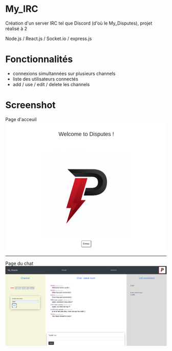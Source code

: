 # My_IRC

Création d'un server IRC tel que Discord (d'où le My_Disputes), projet réalisé à 2

Node.js / React.js / Socket.io / express.js

# Fonctionnalités

- connexions simultannées sur plusieurs channels
- liste des utilisateurs connectés
- add / use / edit / delete les channels 

# Screenshot

Page d'acceuil
![alt text](https://github.com/Lucilelebeau/My_IRC/blob/master/img_irc/Capture%20d%E2%80%99%C3%A9cran_2020-06-26_21-48-09.png)

---
Page du chat
![alt text](https://github.com/Lucilelebeau/My_IRC/blob/master/img_irc/Capture%20d%E2%80%99%C3%A9cran_2020-06-26_21-45-45.png)
